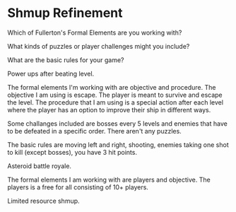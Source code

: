 # Shmup Refinement

Which of Fullerton's Formal Elements are you working with?

What kinds of puzzles or player challenges might you include?

What are the basic rules for your game?

Power ups after beating level.

The formal elements I'm working with are objective and procedure. The objective I am using is escape. The player is meant to survive and escape the level. The procedure that I am using is a special action after each level where the player has an option to improve their ship in different ways. 

Some challanges included are bosses every 5 levels and enemies that have to be defeated in a specific order. There aren't any puzzles.

The basic rules are moving left and right, shooting, enemies taking one shot to kill (except bosses), you have 3 hit points.



Asteroid battle royale.

The formal elements I am working with are players and objective. The players is a free for all consisting of 10+ players. 


Limited resource shmup.


